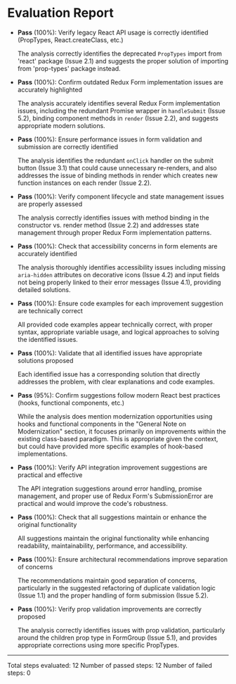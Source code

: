 # Evaluation Report

- **Pass** (100%): Verify legacy React API usage is correctly identified (PropTypes, React.createClass, etc.)

    The analysis correctly identifies the deprecated `PropTypes` import from 'react' package (Issue 2.1) and suggests the proper solution of importing from 'prop-types' package instead.

- **Pass** (100%): Confirm outdated Redux Form implementation issues are accurately highlighted

    The analysis accurately identifies several Redux Form implementation issues, including the redundant Promise wrapper in `handleSubmit` (Issue 5.2), binding component methods in `render` (Issue 2.2), and suggests appropriate modern solutions.

- **Pass** (100%): Ensure performance issues in form validation and submission are correctly identified

    The analysis identifies the redundant `onClick` handler on the submit button (Issue 3.1) that could cause unnecessary re-renders, and also addresses the issue of binding methods in render which creates new function instances on each render (Issue 2.2).

- **Pass** (100%): Verify component lifecycle and state management issues are properly assessed

    The analysis correctly identifies issues with method binding in the constructor vs. render method (Issue 2.2) and addresses state management through proper Redux Form implementation patterns.

- **Pass** (100%): Check that accessibility concerns in form elements are accurately identified

    The analysis thoroughly identifies accessibility issues including missing `aria-hidden` attributes on decorative icons (Issue 4.2) and input fields not being properly linked to their error messages (Issue 4.1), providing detailed solutions.

- **Pass** (100%): Ensure code examples for each improvement suggestion are technically correct

    All provided code examples appear technically correct, with proper syntax, appropriate variable usage, and logical approaches to solving the identified issues.

- **Pass** (100%): Validate that all identified issues have appropriate solutions proposed

    Each identified issue has a corresponding solution that directly addresses the problem, with clear explanations and code examples.

- **Pass** (95%): Confirm suggestions follow modern React best practices (hooks, functional components, etc.)

    While the analysis does mention modernization opportunities using hooks and functional components in the "General Note on Modernization" section, it focuses primarily on improvements within the existing class-based paradigm. This is appropriate given the context, but could have provided more specific examples of hook-based implementations.

- **Pass** (100%): Verify API integration improvement suggestions are practical and effective

    The API integration suggestions around error handling, promise management, and proper use of Redux Form's SubmissionError are practical and would improve the code's robustness.

- **Pass** (100%): Check that all suggestions maintain or enhance the original functionality

    All suggestions maintain the original functionality while enhancing readability, maintainability, performance, and accessibility.

- **Pass** (100%): Ensure architectural recommendations improve separation of concerns

    The recommendations maintain good separation of concerns, particularly in the suggested refactoring of duplicate validation logic (Issue 1.1) and the proper handling of form submission (Issue 5.2).

- **Pass** (100%): Verify prop validation improvements are correctly proposed

    The analysis correctly identifies issues with prop validation, particularly around the children prop type in FormGroup (Issue 5.1), and provides appropriate corrections using more specific PropTypes.

---

Total steps evaluated: 12
Number of passed steps: 12
Number of failed steps: 0